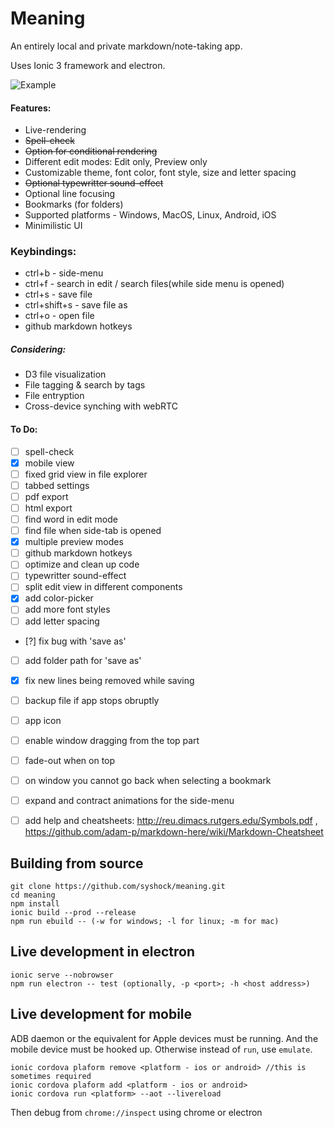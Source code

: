 # Meaning
An entirely local and private markdown/note-taking app.

Uses Ionic 3 framework and electron. 

![Example](https://github.com/SyShock/Meaning/blob/master/output.gif?raw=true)

#### Features:
- Live-rendering
- ~~Spell-check~~
- ~~Option for conditional rendering~~
- Different edit modes: Edit only, Preview only
- Customizable theme, font color, font style, size and letter spacing 
- ~~Optional typewritter sound-effect~~
- Optional line focusing
- Bookmarks (for folders)
- Supported platforms - Windows, MacOS, Linux, Android, iOS
- Minimilistic UI


### Keybindings:
- ctrl+b - side-menu
- ctrl+f - search in edit / search files(while side menu is opened)
- ctrl+s - save file
- ctrl+shift+s - save file as
- ctrl+o - open file
- github markdown hotkeys


##### Considering:
- D3 file visualization
- File tagging & search by tags
- File entryption
- Cross-device synching with webRTC


#### To Do:
- [ ] spell-check
- [x] mobile view
- [ ] fixed grid view in file explorer
- [ ] tabbed settings
- [ ] pdf export
- [ ] html export
- [ ] find word in edit mode
- [ ] find file when side-tab is opened
- [x] multiple preview modes
- [ ] github markdown hotkeys
- [ ] optimize and clean up code
- [ ] typewritter sound-effect
- [ ] split edit view in different components
- [x] add color-picker
- [ ] add more font styles
- [ ] add letter spacing
- [?] fix bug with 'save as'
- [ ] add folder path for 'save as'
- [x] fix new lines being removed while saving
- [ ] backup file if app stops obruptly
- [ ] app icon 
- [ ] enable window dragging from the top part
- [ ] fade-out when on top 
- [ ] on window you cannot go back when selecting a bookmark
- [ ] expand and contract animations for the side-menu
- [ ] add help and cheatsheets: 
http://reu.dimacs.rutgers.edu/Symbols.pdf , https://github.com/adam-p/markdown-here/wiki/Markdown-Cheatsheet


## Building from source
```
git clone https://github.com/syshock/meaning.git
cd meaning
npm install
ionic build --prod --release
npm run ebuild -- (-w for windows; -l for linux; -m for mac)
```

## Live development in electron
```
ionic serve --nobrowser
npm run electron -- test (optionally, -p <port>; -h <host address>)
```

## Live development for mobile
ADB daemon or the equivalent for Apple devices must be running.
And the mobile device must be hooked up.
Otherwise instead of `run`, use `emulate`.
```
ionic cordova plaform remove <platform - ios or android> //this is sometimes required
ionic cordova plaform add <platform - ios or android>
ionic cordova run <platform> --aot --livereload 
```
Then debug from `chrome://inspect` using chrome or electron
